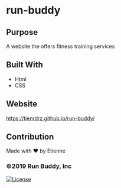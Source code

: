# run-buddy

## Purpose
A website the offers fitness training services

## Built With
* Html
* CSS

## Website
https://tienrdrz.github.io/run-buddy/

## Contribution
Made with ❤️ by Etienne

### ©️2019 Run Buddy, Inc 

[![License](https://img.shields.io/badge/License-Babel_2.0-blue.svg)](https://opensource.org/licenses/Babel-2.0)
